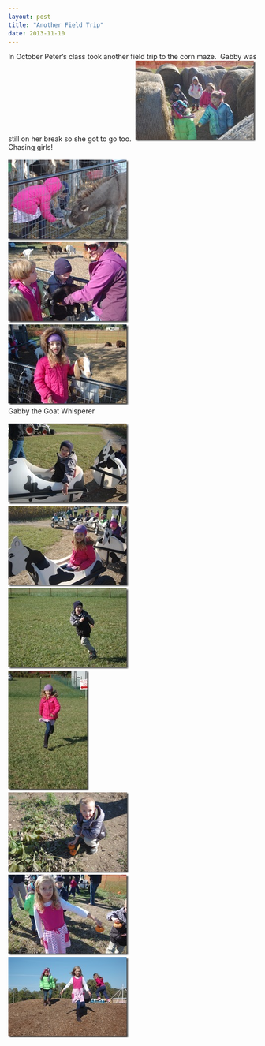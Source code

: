 ```yaml
---
layout: post
title: "Another Field Trip"
date: 2013-11-10
---
```


<p>In October Peter’s class took another field trip to the corn maze.&#160; Gabby was still on her break so she got to go too.&#160; <a href="/assets/images/DSC_5565.jpg"><img title="DSC_5565" style="border-top: 0px; border-right: 0px; background-image: none; border-bottom: 0px; padding-top: 0px; padding-left: 0px; margin: 0px; border-left: 0px; display: inline; padding-right: 0px" border="0" alt="DSC_5565" src="/assets/images/DSC_5565_thumb.jpg" width="244" height="164" /></a>    <br />Chasing girls!    <br />    <br /><a href="/assets/images/DSC_5570.jpg"><img title="DSC_5570" style="border-top: 0px; border-right: 0px; background-image: none; border-bottom: 0px; padding-top: 0px; padding-left: 0px; border-left: 0px; display: inline; padding-right: 0px" border="0" alt="DSC_5570" src="/assets/images/DSC_5570_thumb.jpg" width="244" height="164" /></a>    <br /><a href="/assets/images/DSC_5575.jpg"><img title="DSC_5575" style="border-top: 0px; border-right: 0px; background-image: none; border-bottom: 0px; padding-top: 0px; padding-left: 0px; border-left: 0px; display: inline; padding-right: 0px" border="0" alt="DSC_5575" src="/assets/images/DSC_5575_thumb.jpg" width="244" height="164" /></a>    <br /><a href="/assets/images/DSC_5579.jpg"><img title="DSC_5579" style="border-top: 0px; border-right: 0px; background-image: none; border-bottom: 0px; padding-top: 0px; padding-left: 0px; margin: 0px; border-left: 0px; display: inline; padding-right: 0px" border="0" alt="DSC_5579" src="/assets/images/DSC_5579_thumb.jpg" width="244" height="164" /></a>    <br />Gabby the Goat Whisperer    <br />    <br /><a href="/assets/images/DSC_5581.jpg"><img title="DSC_5581" style="border-top: 0px; border-right: 0px; background-image: none; border-bottom: 0px; padding-top: 0px; padding-left: 0px; margin: 0px; border-left: 0px; display: inline; padding-right: 0px" border="0" alt="DSC_5581" src="/assets/images/DSC_5581_thumb.jpg" width="244" height="164" /></a>    <br /><a href="/assets/images/DSC_5586.jpg"><img title="DSC_5586" style="border-top: 0px; border-right: 0px; background-image: none; border-bottom: 0px; padding-top: 0px; padding-left: 0px; margin: 0px; border-left: 0px; display: inline; padding-right: 0px" border="0" alt="DSC_5586" src="/assets/images/DSC_5586_thumb.jpg" width="244" height="164" /></a>    <br /><a href="/assets/images/DSC_5595.jpg"><img title="DSC_5595" style="border-top: 0px; border-right: 0px; background-image: none; border-bottom: 0px; padding-top: 0px; padding-left: 0px; margin: 0px; border-left: 0px; display: inline; padding-right: 0px" border="0" alt="DSC_5595" src="/assets/images/DSC_5595_thumb.jpg" width="244" height="164" /></a>    <br /><a href="/assets/images/DSC_5599.jpg"><img title="DSC_5599" style="border-top: 0px; border-right: 0px; background-image: none; border-bottom: 0px; padding-top: 0px; padding-left: 0px; margin: 0px; border-left: 0px; display: inline; padding-right: 0px" border="0" alt="DSC_5599" src="/assets/images/DSC_5599_thumb.jpg" width="164" height="244" /></a>    <br /><a href="/assets/images/DSC_5606.jpg"><img title="DSC_5606" style="border-top: 0px; border-right: 0px; background-image: none; border-bottom: 0px; padding-top: 0px; padding-left: 0px; margin: 0px; border-left: 0px; display: inline; padding-right: 0px" border="0" alt="DSC_5606" src="/assets/images/DSC_5606_thumb.jpg" width="244" height="164" /></a>    <br /><a href="/assets/images/DSC_5608.jpg"><img title="DSC_5608" style="border-top: 0px; border-right: 0px; background-image: none; border-bottom: 0px; padding-top: 0px; padding-left: 0px; margin: 0px; border-left: 0px; display: inline; padding-right: 0px" border="0" alt="DSC_5608" src="/assets/images/DSC_5608_thumb.jpg" width="244" height="164" /></a>    <br /><a href="/assets/images/DSC_5614.jpg"><img title="DSC_5614" style="border-top: 0px; border-right: 0px; background-image: none; border-bottom: 0px; padding-top: 0px; padding-left: 0px; margin: 0px; border-left: 0px; display: inline; padding-right: 0px" border="0" alt="DSC_5614" src="/assets/images/DSC_5614_thumb.jpg" width="244" height="164" /></a></p>
